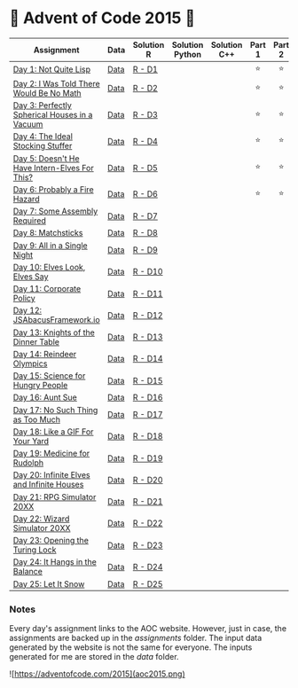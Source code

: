 # 🎄 Advent of Code 2015 🎁

| Assignment | Data | Solution R | Solution Python | Solution C++ | Part 1 | Part 2 |
|-------|---|---|---|---|:-:|:-:|
| [Day 1: Not Quite Lisp](https://adventofcode.com/2015/day/1) | [Data](data/day01.txt) | [R - D1](solutionsR/day01.R) |   |   | ⭐ | ⭐ |
| [Day 2: I Was Told There Would Be No Math](https://adventofcode.com/2015/day/2) | [Data](data/day02.txt) | [R - D2](solutionsR/day02.R) |   |   | ⭐ | ⭐ |
| [Day 3: Perfectly Spherical Houses in a Vacuum](https://adventofcode.com/2015/day/3) | [Data](data/day03.txt) | [R - D3](solutionsR/day03.R)  |   |   | ⭐ | ⭐ |
| [Day 4: The Ideal Stocking Stuffer](https://adventofcode.com/2015/day/4) | [Data](data/day04.txt) | [R - D4](solutionsR/day04.R)  |   |   | ⭐ | ⭐ |
| [Day 5: Doesn't He Have Intern-Elves For This?](https://adventofcode.com/2015/day/5) | [Data](data/day05.txt) | [R - D5](solutionsR/day05.R) |   |   | ⭐ | ⭐ |
| [Day 6: Probably a Fire Hazard](https://adventofcode.com/2015/day/6) | [Data](data/day06.txt) | [R - D6](solutionsR/day06.R) |   |   | ⭐ | ⭐ |
| [Day 7: Some Assembly Required](https://adventofcode.com/2015/day/7) | [Data](data/day07.txt) | [R - D7](solutionsR/day07.R) |   |   |   |   |
| [Day 8: Matchsticks](https://adventofcode.com/2015/day/8) | [Data](data/day08.txt) | [R - D8](solutionsR/day08.R) |   |   |   |   |
| [Day 9: All in a Single Night](https://adventofcode.com/2015/day/9) | [Data](data/day09.txt) | [R - D9](solutionsR/day09.R) |   |   |   |   |
| [Day 10: Elves Look, Elves Say](https://adventofcode.com/2015/day/10) | [Data](data/day10.txt) | [R - D10](solutionsR/day10.R) |   |   |   |   |
| [Day 11: Corporate Policy](https://adventofcode.com/2015/day/11) | [Data](data/day11.txt) | [R - D11](solutionsR/day11.R) |   |   |   |   |
| [Day 12: JSAbacusFramework.io](https://adventofcode.com/2015/day/12) | [Data](data/day12.txt) | [R - D12](solutionsR/day12.R) |   |   |   |   |
| [Day 13: Knights of the Dinner Table](https://adventofcode.com/2015/day/13) | [Data](data/day13.txt) | [R - D13](solutionsR/day13.R) |   |   |   |   |
| [Day 14: Reindeer Olympics](https://adventofcode.com/2015/day/14) | [Data](data/day14.txt) | [R - D14](solutionsR/day14.R) |   |   |   |   |
| [Day 15: Science for Hungry People](https://adventofcode.com/2015/day/15) | [Data](data/day15.txt) | [R - D15](solutionsR/day15.R) |   |   |   |   |
| [Day 16: Aunt Sue](https://adventofcode.com/2015/day/16) | [Data](data/day16.txt) | [R - D16](solutionsR/day16.R) |   |   |   |   |
| [Day 17: No Such Thing as Too Much](https://adventofcode.com/2015/day/17) | [Data](data/day17.txt) | [R - D17](solutionsR/day17.R) |   |   |   |   |
| [Day 18: Like a GIF For Your Yard](https://adventofcode.com/2015/day/18) | [Data](data/day18.txt) | [R - D18](solutionsR/day18.R) |   |   |   |   |
| [Day 19: Medicine for Rudolph](https://adventofcode.com/2015/day/19) | [Data](data/day19.txt) | [R - D19](solutionsR/day19.R) |   |   |   |   |
| [Day 20: Infinite Elves and Infinite Houses](https://adventofcode.com/2015/day/20) | [Data](data/day20.txt) | [R - D20](solutionsR/day20.R) |   |   |   |   |
| [Day 21: RPG Simulator 20XX](https://adventofcode.com/2015/day/21) | [Data](data/day21.txt) | [R - D21](solutionsR/day21.R) |   |   |   |   |
| [Day 22: Wizard Simulator 20XX](https://adventofcode.com/2015/day/22) | [Data](data/day22.txt) | [R - D22](solutionsR/day22.R) |   |   |   |   |
| [Day 23: Opening the Turing Lock](https://adventofcode.com/2015/day/23) | [Data](data/day23.txt) | [R - D23](solutionsR/day23.R) |   |   |   |   |
| [Day 24: It Hangs in the Balance](https://adventofcode.com/2015/day/24) | [Data](data/day24.txt) | [R - D24](solutionsR/day24.R) |   |   |   |   |
| [Day 25: Let It Snow](https://adventofcode.com/2015/day/25) | [Data](data/day25.txt) | [R - D25](solutionsR/day25.R) |   |   |   |   |


### Notes
Every day's assignment links to the AOC website. However, just in case, the assignments are backed up in the *assignments* folder. The input data generated by the website is not the same for everyone. The inputs generated for me are stored in the *data* folder.

![https://adventofcode.com/2015](aoc2015.png)
